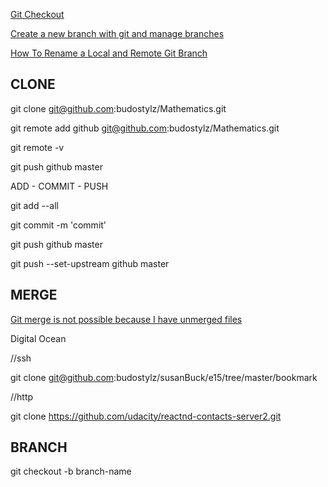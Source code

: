 [Git Checkout](https://www.atlassian.com/git/tutorials/using-branches/git-checkout)

[Create a new branch with git and manage branches](https://github.com/Kunena/Kunena-Forum/wiki/Create-a-new-branch-with-git-and-manage-branches)

[How To Rename a Local and Remote Git Branch](https://linuxize.com/post/how-to-rename-local-and-remote-git-branch/)


CLONE
-------
git clone git@github.com:budostylz/Mathematics.git

git remote add github git@github.com:budostylz/Mathematics.git

git remote -v

git push github master

ADD - COMMIT - PUSH

git add --all

git commit -m 'commit'

git push github master

git push --set-upstream github master

MERGE
--------
[Git merge is not possible because I have unmerged files](https://stackoverflow.com/questions/36086202/git-merge-is-not-possible-because-i-have-unmerged-files)

Digital Ocean

//ssh

git clone git@github.com:budostylz/susanBuck/e15/tree/master/bookmark

//http

git clone https://github.com/udacity/reactnd-contacts-server2.git 

BRANCH
--------
git checkout -b branch-name
